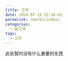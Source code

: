 ```yaml
---
title: 工作
date: 2024-07-15 15:16:43
permalink: /works/index/
categories:
  - 💻工作
tags:
  - 工作
---
```


此处暂时没有什么重要的东西
